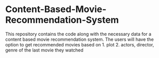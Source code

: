 # Content-Based-Movie-Recommendation-System
This repository contains the code along with the necessary data for a content based movie recommendation system. The users will have the option to get recommended movies based on 1. plot 2. actors, director, genre of the last movie they watched
